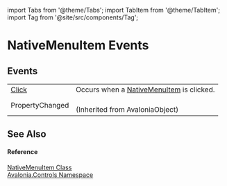 import Tabs from '@theme/Tabs'; 
import TabItem from '@theme/TabItem'; 
import Tag from '@site/src/components/Tag'; 

# NativeMenuItem Events




## Events
<table>
<tr>
<td><a href="E_Avalonia_Controls_NativeMenuItem_Click">Click</a></td>
<td>Occurs when a <a href="T_Avalonia_Controls_NativeMenuItem">NativeMenuItem</a> is clicked.</td>
</tr>
<tr>
<td>PropertyChanged</td>
<td><br />(Inherited from AvaloniaObject)</td>
</tr>
</table>

## See Also


#### Reference
<a href="T_Avalonia_Controls_NativeMenuItem">NativeMenuItem Class</a>  
<a href="N_Avalonia_Controls">Avalonia.Controls Namespace</a>  
